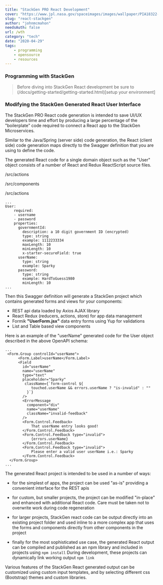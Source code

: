 ```yaml
---
title: "StackGen PRO React Development"
cover: "https://www.jpl.nasa.gov/spaceimages/images/wallpaper/PIA18322-640x350.jpg"
slug: "react-stackgen"
author: "johnmcmahon"
needsAuth: false
url: /wth
category: "tech"
date: "2020-04-29"
tags:
    - programming
    - opensource
    - resources
---
```

### Programming with StackGen

> Before diving into StackGen React development be sure to (/docs/getting-started/getting-started.html)[setup your environment]

### Modifying the StackGen Generated React User Interface

The StackGen PRO React code generation is intended to save UI/UX developers time and effort by producing a large percentage of the "boilerplate" code required to connect a React app to the StackGen Microservices.

Similar to the Java/Spring (server side) code generation, the React (client side) code generation maps directly to the Swagger definition that you are using to define the code.

The generated React code for a single domain object such as the "User" object consists of a number of React and Redux ReactScript source files.

/src/actions

/src/components

/src/actions


```Swagger
...
User:
    required:
    - username
    - password
    properties:
      governmentId:
        description: a 10 digit government ID (encrypted)
        type: string
        example: 1112233334
        maxLength: 10
        minLength: 10
        x-starter-secureField: true
      userName:
        type: string
        example: Sparky
      password:
        type: string
        example: HardToGuess1980
        minLength: 10
...
```

Then this Swagger definition will generate a StackGen project which contains generated forms and views for your components:

- REST api data loaded by Axios AJAX library
- React Redux (reducers, actions, store) for app data management
- Formik **"UserForm.jsx"** data entry forms using Yup for validations
- List and Table based view components

Here is an example of the "userName" generated code for the User object described in the above OpenAPI schema:

```React
...
 <Form.Group controlId="userName">
      <Form.Label>userName</Form.Label>
      <Field
      	id="userName"
      	name="userName"
      	type="text"
        placeholder="Sparky"
    	 className={`form-control ${
            touched.userName && errors.userName ? "is-invalid" : ""
          }`}
        />
        <ErrorMessage
          component="div"
          name="userName"
          className="invalid-feedback"
        />
    	<Form.Control.Feedback>
    		That userName entry looks good!
    	</Form.Control.Feedback>
    	<Form.Control.Feedback type="invalid">
        	{errors.userName}
        </Form.Control.Feedback>
		<Form.Control.Feedback type="invalid">
			Please enter a valid user userName i.e.: Sparky
		</Form.Control.Feedback>
  </Form.Group>
...

```

The generated React project is intended to be used in a number of ways:

- for the simplest of apps, the project can be used "as-is" providing a convenient interface for the REST apis

- for custom, but smaller projects, the project can be modified "in-place" and enhanced with additional React code. Care must be taken not to overwrite work during code regeneration

- for larger projects, StackGen react code can be output directly into an existing project folder and used inline to a more complex app that uses the forms and components directly from other components in the project

- finally for the most sophisticated use case, the generated React output can be compiled and published as an npm library and included in projects using ``npm install``  During development, these projects can dynamically link working output  ``npm link``


Various features of the StackGen React generated output can be customized using custom input templates, and by selecting different css (Bootstrap) themes and custom libraries.